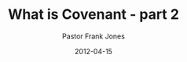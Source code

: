 ---
lunr: "true"
title: "What is Covenant - part 2"
author: "Pastor Frank Jones"
postDate: "04-15-2012"
date: 2012-04-15
category: "sermons"
slug: "2012/04/WhatIsCovenant_pt2"
icon: microphone
audioLink: "WhatIsCovenant_pt2"
tags: [blood covenant]
mp3: "WhatIsCovenant_pt2/04152012.mp3"
ogg: "WhatIsCovenant_pt2/04152012.ogg"
linkurl: "https://archive.org/download/WhatIsCovenant_pt2/WhatIsCovenant_pt2_files.xml"
ipath: "https://archive.org/download/WhatIsCovenant_pt2/04152012.mp3"
layout: sermon.html
---